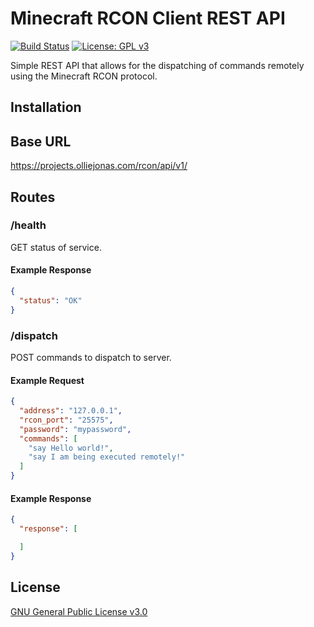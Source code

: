 # Minecraft RCON Client REST API

[![Build Status](https://ci.olliejonas.com/job/mc-rest-rcon/job/master/badge/icon)](https://ci.olliejonas.com/job/mc-rest-rcon/job/master/)
[![License: GPL v3](https://img.shields.io/badge/License-GPLv3-blue.svg)](https://www.gnu.org/licenses/gpl-3.0)

Simple REST API that allows for the dispatching of commands remotely using the Minecraft RCON protocol. 


## Installation
## Base URL

https://projects.olliejonas.com/rcon/api/v1/

## Routes

### /health

GET status of service.

#### Example Response

```json
{
  "status": "OK"
}
```

### /dispatch

POST commands to dispatch to server.

#### Example Request

```json
{
  "address": "127.0.0.1",
  "rcon_port": "25575",
  "password": "mypassword",
  "commands": [
    "say Hello world!",
    "say I am being executed remotely!"
  ]
}
```

#### Example Response
```json
{
  "response": [

  ]
}
```

## License

[GNU General Public License v3.0](https://github.com/OllieJonas/mc-rcon-rest/blob/master/LICENSE)


